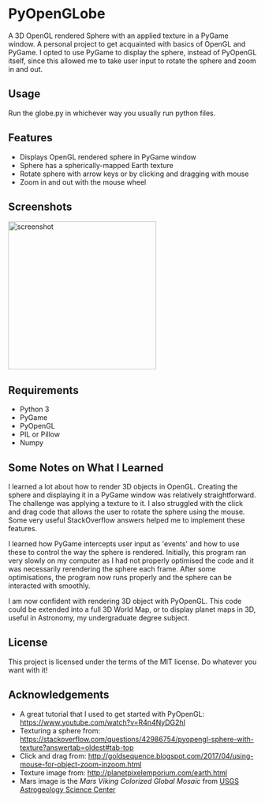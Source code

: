 # PyOpenGLobe
A 3D OpenGL rendered Sphere with an applied texture in a PyGame window. A personal project to get acquainted with basics of OpenGL and PyGame. I opted to use PyGame to display the sphere, instead of PyOpenGL itself, since this allowed me to take user input to rotate the sphere and zoom in and out.

## Usage
Run the globe.py in whichever way you usually run python files.

## Features
* Displays OpenGL rendered sphere in PyGame window
* Sphere has a spherically-mapped Earth texture
* Rotate sphere with arrow keys or by clicking and dragging with mouse
* Zoom in and out with the mouse wheel

## Screenshots
<img width="300" alt="screenshot" src="https://user-images.githubusercontent.com/40459599/53302550-80756c00-3857-11e9-9474-9cee0f51d19c.png">

## Requirements
* Python 3
* PyGame
* PyOpenGL
* PIL or Pillow
* Numpy

## Some Notes on What I Learned
I learned a lot about how to render 3D objects in OpenGL. Creating the sphere and displaying it in a PyGame window was relatively straightforward. The challenge was applying a texture to it. I also struggled with the click and drag code that allows the user to rotate the sphere using the mouse. Some very useful StackOverflow answers helped me to implement these features.

I learned how PyGame intercepts user input as 'events' and how to use these to control the way the sphere is rendered. Initially, this program ran very slowly on my computer as I had not properly optimised the code and it was necessarily rerendering the sphere each frame. After some optimisations, the program now runs properly and the sphere can be interacted with smoothly.

I am now confident with rendering 3D object with PyOpenGL. This code could be extended into a full 3D World Map, or to display planet maps in 3D, useful in Astronomy, my undergraduate degree subject.

## License
This project is licensed under the terms of the MIT license. Do whatever you want with it!

## Acknowledgements
* A great tutorial that I used to get started with PyOpenGL: https://www.youtube.com/watch?v=R4n4NyDG2hI
* Texturing a sphere from: https://stackoverflow.com/questions/42986754/pyopengl-sphere-with-texture?answertab=oldest#tab-top 
* Click and drag from: http://goldsequence.blogspot.com/2017/04/using-mouse-for-object-zoom-inzoom.html
* Texture image from: http://planetpixelemporium.com/earth.html
* Mars image is the _Mars Viking Colorized Global Mosaic_ from [USGS Astrogeology Science Center](https://astrogeology.usgs.gov/search/map/Mars/Viking/MDIM21/Mars_Viking_MDIM21_ClrMosaic_global_232m)
